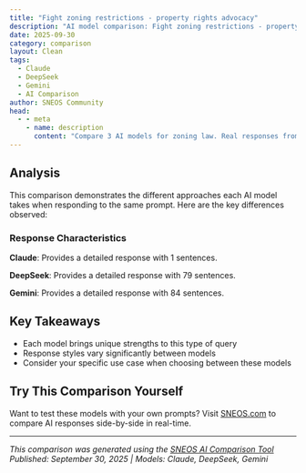 ```yaml
---
title: "Fight zoning restrictions - property rights advocacy"
description: "AI model comparison: Fight zoning restrictions - property rights advocacy..."
date: 2025-09-30
category: comparison
layout: Clean
tags:
  - Claude
  - DeepSeek
  - Gemini
  - AI Comparison
author: SNEOS Community
head:
  - - meta
    - name: description
      content: "Compare 3 AI models for zoning law. Real responses from Claude, DeepSeek, Gemini with detailed analysis."
---
```


<ChatComparison
  title="Fight zoning restrictions - property rights advocacy"
  prompt="Fight zoning restrictions - property rights advocacy"
  :responses='{"Claude": "# Property Rights \u0026 Zoning Reform Advocacy\n\n## Understanding Zoning Issues\n\n**Common problematic restrictions:**\n- Excessive minimum lot sizes\n- Single-family-only zoning\n- Height and density limits\n- Setback requirements\n- Parking mandates\n- Use restrictions\n\n## Strategic Approaches\n\n### Legal Channels\n- **Administrative appeals** - Challenge specific decisions\n- **Variance applications** - Seek relief from restrictions\n- **Constitutional challenges** - Due process, equal protection, takings claims\n- **State law preemption** - Use higher-level regulations\n\n### Policy Reform\n- **Local government engagement**\n - Attend city council/planning meetings\n - Build coalitions with like-minded residents\n - Present economic and social benefits of reform\n\n- **Ballot initiatives** - Direct democracy where available\n\n### Effective Arguments\n- **Economic development** - Job creation, tax base expansion\n- **Housing affordability** - Increase supply to reduce costs\n- **Property value protection** - Allow market-driven improvements\n- **Individual liberty** - Right to use property peacefully\n\n## Resources\n- Institute for Justice (legal support)\n- Strong Towns (policy research)\n- Local property rights organizations\n- Zoning attorneys\n\nWould you like me to elaborate on any specific aspect of zoning reform advocacy?", "DeepSeek": "Of course. This is a powerful and complex issue. Fighting zoning restrictions from a property rights advocacy perspective involves a multi-pronged strategy that combines legal, political, and public relations efforts.\n\nHere is a comprehensive guide to fighting zoning restrictions through a property rights advocacy lens.\n\n### Core Philosophy: The \u0022Why\u0022\n\nThe foundation of this advocacy is the belief that individuals have a fundamental right to use, enjoy, and develop their property as they see fit, provided they do not create a genuine nuisance for their neighbors. The argument is that overly restrictive zoning:\n* **Diminishes Property Value:** It artificially limits what owners can do with their land.\n* **Creates Housing Shortages:** By limiting density (e.g., single-family-only zoning), it drives up housing costs.\n* **Stifles Economic Development:** It prevents landowners from starting home-based businesses or developing commercial properties.\n* **Is a \u0022Taking\u0022:** In extreme cases, it can be argued that regulations deprive an owner of all economically viable use of their property, which may require compensation under the Fifth Amendment.\n\n---\n\n### The Strategic Framework: A Multi-Level Approach\n\n#### Level 1: The Individual Battle (Fighting a Specific Denial)\n\nWhen you or a client has been denied a variance, rezoning, or permit, the immediate battle begins.\n\n**1. Know the Rules and Process:**\n* **Get the Zoning Code:** Obtain the full text of the local zoning ordinance. Understand the specific section that is causing the denial.\n* **Understand the Boards:** Know who makes the decisions. Is it a Zoning Board of Adjustment (for variances), a Planning Commission, or the City/Town Council?\n* **Learn the Deadlines:** There are strict deadlines for appeals. Missing them can forfeit your rights.\n\n**2. Build a Strong, Rational Case:**\n* **Focus on Facts, Not Just Rights:** While property rights are your foundation, the local board will respond to practical arguments.\n * **Precedent:** Find examples of similar variances or approvals granted in the same zoning district. This argues for consistent application of the rules.\n * **No Adverse Impact:** Demonstrate with data, diagrams, and expert testimony (e.g., from a traffic engineer, surveyor) that your proposal will not harm neighbors, traffic, or the environment.\n * **Hardship:** For a variance, you must often prove an \u0022unnecessary hardship\u0022 exists due to the unique physical conditions of the property, not your personal desires.\n\n**3. Engage the Community and Negotiate:**\n* **Talk to Neighbors First:** Before the public hearing, meet with adjacent landowners. Listen to their concerns and see if you can modify your plans to address them. A \u0022Not In My Backyard\u0022 (NIMBY) opponent at a hearing can be devastating.\n* **Pack the Hearing:** Bring supporters\u2014other property owners, tenants, local business owners\u2014to speak in your favor.\n\n**4. Use the Legal System:**\n* **Appeal to Court:** If you lose at the local level, you can almost always appeal the decision to a state court. This is where having a thorough record from the local hearing is critical.\n* **Legal Theories:**\n * **Arbitrary and Capricious:** Argue the government\u0027s decision had no rational basis.\n * **Substantive Due Process:** Argue the regulation itself is fundamentally unfair.\n * **Regulatory Taking:** Argue the regulation has gone too far and constitutes a \u0022taking\u0022 of your property without just compensation (based on the Supreme Court case *Penn Central v. New York* and others).\n\n#### Level 2: The Systemic War (Changing the System Itself)\n\nThis is about reforming the zoning code for everyone, moving beyond individual cases.\n\n**1. Political and Legislative Action:**\n* **Run for Office or Support Allies:** Get yourself or property-rights-friendly candidates elected to the City Council, County Commission, or Zoning Board.\n* **Lobby for Reform:** Advocate for specific changes to the zoning code, such as:\n * **By-Right Development:** Allow certain uses (e.g., duplexes, accessory dwelling units - ADUs) in single-family zones without needing a special permit.\n * **Upzoning:** Advocate for increasing allowed density, especially near transit corridors.\n * **Form-Based Codes:** Push for codes that regulate the physical form of buildings rather than their use, which can be more flexible.\n\n**2. Coalition Building:**\n* **Partner with Unlikely Allies:** Property rights advocates can find common cause with:\n * **Affordable Housing Advocates:** Both groups want to increase housing supply and density.\n * **Environmentalists (Smart Growth):** Both can support denser, walkable development that preserves greenfield sites.\n * **Local Business Associations:** They often chafe under restrictive commercial and home-based business zoning.\n* **Form or Join an Advocacy Group:** Groups like the **Institute for Justice** and **Pacific Legal Foundation** are national powerhouses that litigate property rights cases. At a local level, create a \u0022Citizens for Property Rights\u0022 group.\n\n**3. Public Relations and Messaging:**\n* **Reframe the Narrative:** Move the conversation from \u0022developer vs. neighbor\u0022 to \u0022freedom vs. control\u0022 and \u0022property rights vs. government overreach.\u0022\n* **Use Human Stories:** Find sympathetic landowners\u2014a widow wanting to build a small ADU for income, a young family wanting to start a business in their garage\u2014and tell their stories to the media.\n* **Highlight the Negative Consequences:** Publicize stories of how zoning has prevented a new daycare from opening, made housing unaffordable for teachers, or stopped a small business from expanding.\n\n#### Level 3: The Legal Vanguard (High-Impact Litigation)\n\nThis is a long-term strategy to set favorable legal precedents.\n\n* **Partner with Public Interest Law Firms:** Organizations like the **Institute for Justice** and **Pacific Legal Foundation** actively seek cases that can challenge bad zoning laws at the state and federal Supreme Court levels.\n* **Focus on Fundamental Rights:** These cases often focus on the Fifth Amendment\u0027s Takings Clause or the Fourteenth Amendment\u0027s Due Process clause.\n* **Example Goals:**\n * Weaken or eliminate \u0022exclusionary zoning\u0022 that mandates large lot sizes.\n * Strengthen the standards for what constitutes a \u0022regulatory taking.\u0022\n * Challenge ordinances that outright ban certain property uses (like renting out a single room).\n\n---\n\n### Key Messaging for a Property Rights Campaign\n\n| Message | Target Audience | Explanation |\n| :--- | :--- | :--- |\n| **\u0022It\u0027s My Property\u0022** | General Public / Landowners | Appeals to core American values of individualism and ownership. |\n| **\u0022Zoning is Making Housing Unaffordable\u0022** | Young People, Renters, Families | Broadens the coalition beyond just landowners. |\n| **\u0022Let Seniors Age in Place\u0022** | Older Voters | Frames ADUs and gentle density as a solution for supplemental income and family caregivers. |\n| **\u0022Let Small Businesses Grow\u0022** | Business Community, Entrepreneurs | Highlights how home-based business restrictions stifle innovation. |\n| **\u0022The System is Inconsistent and Unfair\u0022** | Frustrated Citizens | Points to favoritism and the unpredictable nature of discretionary approvals. |\n\n### Important Caveats and Considerations\n\n* **Nuance is Key:** Not all zoning is bad. Reasonable regulations that prevent genuine harms (like putting a slaughterhouse next to a school) are widely supported. The fight is against *overly restrictive* and *unnecessary* regulations.\n* **It\u0027s a Long Game:** Changing laws and public opinion takes years, even decades. Celebrate small victories.\n* **Get Professional Help:** Never fight a zoning battle without a **good land use attorney**. They know the procedures, the players, and the legal arguments.\n\nBy combining direct legal action, savvy political engagement, and compelling public messaging, property rights advocacy can successfully push back against restrictive zoning and restore greater freedom to property owners.", "Gemini": "Okay, let\u0027s break down the issue of fighting zoning restrictions from a property rights advocacy perspective. This is a complex area, so I\u0027ll aim to provide a comprehensive overview, including arguments, strategies, and potential pitfalls.\n\n**Understanding the Core Arguments**\n\nThe core argument for property rights advocates against overly restrictive zoning is that it infringes upon the fundamental right of individuals to use their land as they see fit, within reasonable limits. Here\u0027s a breakdown of the key points:\n\n* **The Bundle of Rights:** Property ownership isn\u0027t just about possessing a piece of land; it\u0027s about holding a \u0022bundle of rights.\u0022 These rights include the right to possess, use, enjoy, exclude others, and dispose of (sell, lease, etc.) the property. Zoning, when overly restrictive, diminishes this bundle of rights, effectively taking away certain uses from the owner.\n* **Economic Liberty:** Advocates argue that zoning regulations can stifle economic opportunity and entrepreneurship. For example, restrictions on home-based businesses, mixed-use developments, or building density can prevent individuals from pursuing their livelihoods and creating wealth.\n* **The \u0022Takings\u0022 Clause (5th Amendment, US Constitution):** This clause states that private property shall not be \u0022taken for public use, without just compensation.\u0022 While zoning is generally considered a legitimate exercise of government power, some argue that excessively restrictive zoning can constitute a \u0022regulatory taking,\u0022 requiring compensation to the property owner. This is a complex legal argument with a high bar for success.\n* **Individual Autonomy:** The ability to make choices about one\u0027s own property is seen as a fundamental aspect of individual liberty. Overly prescriptive zoning diminishes individual autonomy and forces people to conform to a one-size-fits-all vision of community development.\n* **Market Efficiency:** Advocates argue that zoning distorts the free market in land use. By artificially restricting supply and dictating certain uses, zoning can lead to higher housing costs, inefficient land allocation, and reduced innovation.\n* **Affordable Housing:** Restrictive zoning, particularly minimum lot sizes, single-family zoning, and height restrictions, is often cited as a major contributor to the affordable housing crisis. It limits the supply of housing and drives up prices, making it difficult for low- and moderate-income families to find suitable homes.\n\n**Strategies for Fighting Zoning Restrictions**\n\nHere are some common strategies employed by property rights advocates:\n\n1. **Education and Awareness:**\n\n * **Public Forums and Workshops:** Organize events to educate the public about the impacts of zoning regulations on property rights, housing affordability, and economic development.\n * **Research and Reports:** Produce data-driven reports that analyze the effects of zoning on housing prices, economic activity, and community demographics.\n * **Op-Eds and Letters to the Editor:** Write articles for local newspapers and online publications to raise awareness and advocate for zoning reform.\n * **Social Media Campaigns:** Use social media platforms to disseminate information, engage with the public, and build support for property rights.\n2. **Advocacy and Lobbying:**\n\n * **Engage with Local Officials:** Attend city council meetings, planning commission hearings, and other public forums to voice concerns about zoning regulations.\n * **Build Coalitions:** Partner with other organizations, such as homeowner associations, business groups, and affordable housing advocates, to amplify your voice.\n * **Lobby Elected Officials:** Meet with elected officials to educate them about the issue and advocate for specific zoning reforms. This may involve hiring a professional lobbyist.\n * **Draft Model Legislation:** Develop model zoning ordinances or state laws that promote property rights and reduce regulatory burdens.\n3. **Legal Challenges:**\n\n * **Administrative Appeals:** Challenge zoning decisions through the local administrative appeals process.\n * **Lawsuits:** File lawsuits alleging that zoning regulations violate constitutional rights, such as the Takings Clause or the Equal Protection Clause. This is a costly and time-consuming option, but it can be effective in certain cases.\n * **Amicus Briefs:** File amicus briefs in cases involving zoning disputes to provide legal arguments in support of property rights.\n4. **Ballot Initiatives and Referendums:**\n\n * **Petition Drives:** Organize petition drives to place zoning reform measures on the ballot for voters to decide.\n * **Campaigning:** Run campaigns to educate voters about the benefits of zoning reform and encourage them to vote in favor of ballot initiatives.\n5. **Promoting Alternative Zoning Approaches:**\n\n * **Form-Based Codes:** Advocate for form-based codes, which focus on the physical form of buildings rather than specific uses, allowing for more flexibility and mixed-use development.\n * **Incentive Zoning:** Promote incentive zoning, which offers developers bonuses or incentives for providing public benefits, such as affordable housing or open space.\n * **Density Bonuses:** Advocate for density bonuses, which allow developers to build more units than normally permitted in exchange for providing affordable housing or other community benefits.\n * **Eliminate Minimum Parking Requirements:** Removing minimum parking requirements can reduce development costs and encourage more efficient land use.\n * **Legalize ADUs (Accessory Dwelling Units):** Advocate for the legalization of ADUs, which can increase housing density and affordability.\n * **Upzoning:** Advocate for allowing greater density in certain areas, particularly near transit corridors and job centers.\n\n**Specific Tactics and Considerations**\n\n* **Identify Specific Problem Areas:** Don\u0027t just broadly oppose \u0022zoning.\u0022 Focus on specific regulations that are particularly harmful or unreasonable. Examples:\n * **Minimum Lot Sizes:** Argue that they drive up housing costs and prevent denser, more affordable development.\n * **Single-Family Zoning:** Point out that it excludes diverse housing types and perpetuates segregation.\n * **Height Restrictions:** Show how they limit housing supply and prevent efficient use of land.\n * **Setback Requirements:** Argue that they waste land and create unnecessary barriers to development.\n* **Frame the Issue Carefully:**\n * **Focus on Affordability:** Emphasize how zoning reform can increase housing affordability and create more opportunities for families.\n * **Highlight Economic Benefits:** Show how zoning reform can stimulate economic growth and create jobs.\n * **Appeal to Environmental Concerns:** Argue that denser, more walkable communities reduce reliance on cars and promote sustainability.\n * **Emphasize Individual Freedom:** Frame the issue as a matter of individual freedom and the right to use one\u0027s property as they see fit.\n* **Gather Data and Evidence:**\n * **Housing Prices:** Collect data on housing prices in areas with restrictive zoning compared to areas with less restrictive zoning.\n * **Economic Activity:** Analyze the impact of zoning on economic activity and job creation.\n * **Environmental Impacts:** Assess the environmental consequences of different zoning regulations.\n* **Build Broad-Based Coalitions:**\n * **Homeowners:** Some homeowners may be resistant to zoning changes, but others may be open to reforms that increase property values or provide more housing options for their children.\n * **Businesses:** Businesses often support zoning reforms that promote economic growth and create more opportunities.\n * **Affordable Housing Advocates:** Affordable housing advocates are natural allies in the fight against restrictive zoning.\n * **Environmental Groups:** Environmental groups may support zoning reforms that promote sustainable development.\n * **YIMBY (Yes In My Backyard) Groups:** These groups actively support increased housing density and oppose NIMBYism (Not In My Backyard).\n* **Be Prepared for Opposition:** Expect resistance from entrenched interests, such as developers who benefit from the status quo, homeowners who fear change, and local officials who are resistant to reform.\n\n**Potential Pitfalls and Challenges**\n\n* **NIMBYism:** Overcoming the \u0022Not In My Backyard\u0022 mentality is a major challenge. People often resist changes to their neighborhoods, even if those changes would benefit the community as a whole.\n* **Legal Hurdles:** Zoning laws are generally upheld by courts as long as they are rationally related to a legitimate government purpose. Successfully challenging zoning regulations in court can be difficult and expensive.\n* **Political Opposition:** Elected officials may be reluctant to support zoning reform due to political pressure from constituents who oppose change.\n* **Unintended Consequences:** Zoning reforms can have unintended consequences, such as gentrification or displacement. It\u0027s important to carefully consider the potential impacts of any proposed changes.\n* **Public Perception:** Property rights advocacy can sometimes be perceived as self-serving or anti-community. It\u0027s important to frame the issue in a way that resonates with the broader public and emphasizes the benefits of zoning reform for everyone.\n\n**Key Considerations for Success**\n\n* **Long-Term Commitment:** Fighting zoning restrictions is often a long-term battle. Be prepared to invest time, effort, and resources over an extended period.\n* **Strategic Focus:** Don\u0027t try to fight every battle. Focus on the most important issues and the most winnable campaigns.\n* **Effective Communication:** Communicate your message clearly and persuasively. Use data, stories, and emotional appeals to connect with the public.\n* **Strong Leadership:** Build a strong team of leaders who are passionate about property rights and committed to achieving meaningful change.\n* **Collaboration:** Work with other organizations and individuals who share your goals. Collaboration can amplify your voice and increase your chances of success.\n\n**In summary:** Fighting zoning restrictions is a multifaceted endeavor that requires a deep understanding of property rights principles, effective advocacy strategies, and a commitment to building broad-based coalitions. By focusing on specific problem areas, framing the issue carefully, gathering data, and working with diverse stakeholders, property rights advocates can make a real difference in promoting more affordable, sustainable, and economically vibrant communities. Remember to be patient, persistent, and strategic in your approach.\n"}' 
  published-date="13:52"
/>

## Analysis

This comparison demonstrates the different approaches each AI model takes when responding to the same prompt. Here are the key differences observed:

### Response Characteristics

**Claude**: Provides a detailed response with 1 sentences. 

**DeepSeek**: Provides a detailed response with 79 sentences. 

**Gemini**: Provides a detailed response with 84 sentences. 

## Key Takeaways

- Each model brings unique strengths to this type of query
- Response styles vary significantly between models
- Consider your specific use case when choosing between these models

## Try This Comparison Yourself

Want to test these models with your own prompts? Visit [SNEOS.com](https://sneos.com) to compare AI responses side-by-side in real-time.

---

*This comparison was generated using the [SNEOS AI Comparison Tool](https://sneos.com)*
*Published: September 30, 2025 | Models: Claude, DeepSeek, Gemini*
